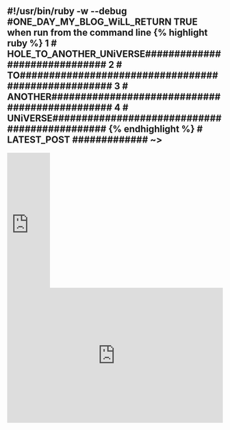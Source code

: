 ## #!/usr/bin/ruby -w --debug #ONE_DAY_MY_BLOG_WiLL_RETURN TRUE when run from the command line {% highlight ruby %} 1 # HOLE_TO_ANOTHER_UNiVERSE############################## 2 # TO#################################################### 3 # ANOTHER############################################### 4 # UNiVERSE############################################## {% endhighlight %} # LATEST_POST ############# ~> 


<iframe width="100" height="315" src="https://www.youtube.com/embed/jPeheoBa2_Y" title="YouTube video player" frameborder="0" allow="accelerometer; autoplay; clipboard-write; encrypted-media; gyroscope; picture-in-picture" allowfullscreen></iframe>
<iframe width="100%" height="315" src="https://www.youtube.com/embed/tFtFo7_jJFo" title="YouTube video player" frameborder="0" allow="accelerometer; autoplay; clipboard-write; encrypted-media; gyroscope; picture-in-picture" allowfullscreen></iframe>
